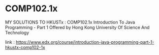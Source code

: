 # COMP102.1x
MY SOLUTIONS TO HKUSTx : COMP102.1x Introduction To Java Programming - Part 1
Offered by Hong Kong University Of Science And Technology

link : https://www.edx.org/course/introduction-java-programming-part-1-hkustx-comp102-1x

